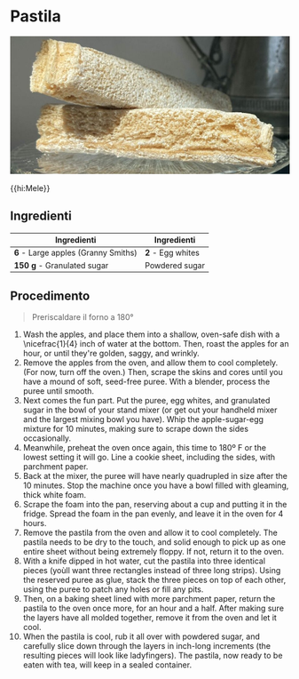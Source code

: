 # Pastila

![](img/Pastila.jpg)

{{hi:Mele}}

## Ingredienti

| Ingredienti                  | Ingredienti             |
| ---------------------------- | ----------------------- |
| **6** - Large apples (Granny Smiths) | **2** - Egg whites |
| **150 g** - Granulated sugar | Powdered sugar |

## Procedimento

> Preriscaldare il forno a 180°

1. Wash the apples, and place them into a shallow, oven-safe dish with a \nicefrac{1}{4} inch of water at the bottom. Then, roast the apples for an hour, or until they're golden, saggy, and wrinkly.
1. Remove the apples from the oven, and allow them to cool completely. (For now, turn off the oven.) Then, scrape the skins and cores until you have a mound of soft, seed-free puree. With a blender, process the puree until smooth.
1. Next comes the fun part. Put the puree, egg whites, and granulated sugar in the bowl of your stand mixer (or get out your handheld mixer and the largest mixing bowl you have). Whip the apple-sugar-egg mixture for 10 minutes, making sure to scrape down the sides occasionally.
1. Meanwhile, preheat the oven once again, this time to 180º F or the lowest setting it will go. Line a cookie sheet, including the sides, with parchment paper.
1. Back at the mixer, the puree will have nearly quadrupled in size after the 10 minutes. Stop the machine once you have a bowl filled with gleaming, thick white foam.
1. Scrape the foam into the pan, reserving about a cup and putting it in the fridge. Spread the foam in the pan evenly, and leave it in the oven for 4 hours.
1. Remove the pastila from the oven and allow it to cool completely. The pastila needs to be dry to the touch, and solid enough to pick up as one entire sheet without being extremely floppy. If not, return it to the oven.
1. With a knife dipped in hot water, cut the pastila into three identical pieces (yoùll want three rectangles instead of three long strips). Using the reserved puree as glue, stack the three pieces on top of each other, using the puree to patch any holes or fill any pits.
1. Then, on a baking sheet lined with more parchment paper, return the pastila to the oven once more, for an hour and a half. After making sure the layers have all molded together, remove it from the oven and let it cool.
1. When the pastila is cool, rub it all over with powdered sugar, and carefully slice down through the layers in inch-long increments (the resulting pieces will look like ladyfingers). The pastila, now ready to be eaten with tea, will keep in a sealed container.

